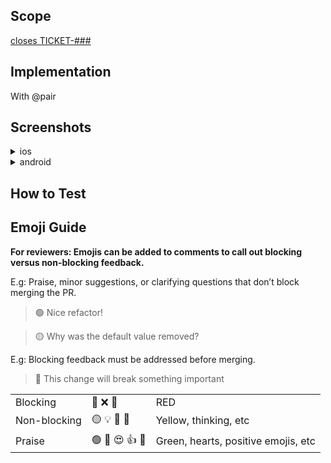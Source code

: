 <!--

Please use the content below as a template for your pull request.
Feel free to remove sections which do not make sense.

-->

## Scope

<!-- Brief description of WHAT you’re doing and WHY. -->

[closes TICKET-###](https://link-to-your-ticket)

## Implementation

With @pair

<!--

Some description of HOW you achieved it. Perhaps give a high level description of the program flow. Did you need to refactor something? What tradeoffs did you take? Are there things in here which you’d particularly like people to pay close attention to?

-->

## Screenshots

<details>
  <summary>ios</summary>
</details>

<details>
  <summary>android</summary>
</details>

## How to Test

<!--

A straightforward scenario of how to test your changes could help colleagues that are not familiar with the part of the code that you are changing but want to see it in action. This section can include a description or step-by-step instructions of how to get to the state of v2 that your change affects.

A "How To Test" section can look something like this:

- Sign in with a user with tracks
- Activate `show_awesome_cat_gifs` feature (add `?feature.show_awesome_cat_gifs=1` to your URL)
- You should see a GIF with cats dancing

-->

## Emoji Guide

**For reviewers: Emojis can be added to comments to call out blocking versus non-blocking feedback.**

E.g: Praise, minor suggestions, or clarifying questions that don’t block merging the PR.

> 🟢 Nice refactor!

> 🟡 Why was the default value removed?

E.g: Blocking feedback must be addressed before merging.

> 🔴 This change will break something important

| | | |
| --- | --- | --- |
| Blocking | 🔴 ❌ 🚨 | RED |
| Non-blocking | 🟡 💡 🤔 💭 | Yellow, thinking, etc |
| Praise | 🟢 💚 😍 👍 🙌 | Green, hearts, positive emojis, etc |
